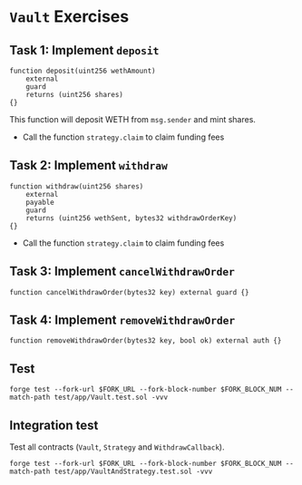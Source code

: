 # `Vault` Exercises

## Task 1: Implement `deposit`

```solidity
function deposit(uint256 wethAmount)
    external
    guard
    returns (uint256 shares)
{}
```

This function will deposit WETH from `msg.sender` and mint shares.

- Call the function `strategy.claim` to claim funding fees

## Task 2: Implement `withdraw`

```solidity
function withdraw(uint256 shares)
    external
    payable
    guard
    returns (uint256 wethSent, bytes32 withdrawOrderKey)
{}
```

- Call the function `strategy.claim` to claim funding fees

## Task 3: Implement `cancelWithdrawOrder`

```solidity
function cancelWithdrawOrder(bytes32 key) external guard {}
```

## Task 4: Implement `removeWithdrawOrder`

```solidity
function removeWithdrawOrder(bytes32 key, bool ok) external auth {}
```

## Test

```shell
forge test --fork-url $FORK_URL --fork-block-number $FORK_BLOCK_NUM --match-path test/app/Vault.test.sol -vvv
```

## Integration test

Test all contracts (`Vault`, `Strategy` and `WithdrawCallback`).

```shell
forge test --fork-url $FORK_URL --fork-block-number $FORK_BLOCK_NUM --match-path test/app/VaultAndStrategy.test.sol -vvv
```
